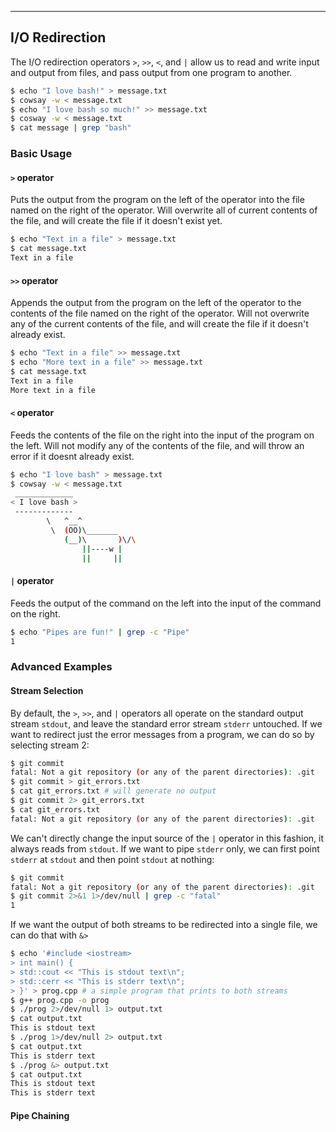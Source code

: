 ---

I/O Redirection
---------------

The I/O redirection operators `>`, `>>`, `<`, and `|`  allow us to read and write input and output from files, and pass output from one program to another.

~~~ bash
$ echo "I love bash!" > message.txt
$ cowsay -w < message.txt
$ echo "I love bash so much!" >> message.txt
$ cosway -w < message.txt
$ cat message | grep "bash"
~~~

<!--more-->

### Basic Usage

#### `>` operator
Puts the output from the program on the left of the operator into the file named on the right of the operator. Will overwrite all of current contents of the file, and will create the file if it doesn't exist yet.

~~~ bash
$ echo "Text in a file" > message.txt
$ cat message.txt
Text in a file
~~~

#### `>>` operator
Appends the output from the program on the left of the operator to the contents of the file named on the right of the operator. Will not overwrite any of the current contents of the file, and will create the file if it doesn't already exist.

~~~ bash
$ echo "Text in a file" >> message.txt
$ echo "More text in a file" >> message.txt
$ cat message.txt 
Text in a file
More text in a file
~~~

#### `<` operator
Feeds the contents of the file on the right into the input of the program on the left. Will not modify any of the contents of the file, and will throw an error if it doesnt already exist.

~~~ bash 
$ echo "I love bash" > message.txt
$ cowsay -w < message.txt
 _____________
< I love bash >
 -------------
        \   ^__^
         \  (OO)\_______
            (__)\       )\/\
                ||----w |
                ||     ||
~~~

#### `|` operator 
Feeds the output of the command on the left into the input of the command on the right. 

~~~ bash
$ echo "Pipes are fun!" | grep -c "Pipe"
1  
~~~

### Advanced Examples 

#### Stream Selection
By default, the `>`, `>>`, and `|` operators all operate on the standard output stream `stdout`, and leave the standard error stream `stderr` untouched. If we want to redirect just the error messages from a program, we can do so by selecting stream 2:

~~~ bash
$ git commit 
fatal: Not a git repository (or any of the parent directories): .git
$ git commit > git_errors.txt
$ cat git_errors.txt # will generate no output
$ git commit 2> git_errors.txt
$ cat git_errors.txt
fatal: Not a git repository (or any of the parent directories): .git
~~~

We can't directly change the input source of the `|` operator in this fashion, it always reads from `stdout`. If we want to pipe `stderr` only, we can first point `stderr` at `stdout` and then point `stdout` at nothing:

~~~ bash
$ git commit 
fatal: Not a git repository (or any of the parent directories): .git
$ git commit 2>&1 1>/dev/null | grep -c "fatal"
1
~~~

If we want the output of both streams to be redirected into a single file, we can do that with `&>`

~~~ bash
$ echo '#include <iostream>
> int main() {
> std::cout << "This is stdout text\n";
> std::cerr << "This is stderr text\n";
> }' > prog.cpp # a simple program that prints to both streams
$ g++ prog.cpp -o prog
$ ./prog 2>/dev/null 1> output.txt
$ cat output.txt
This is stdout text
$ ./prog 1>/dev/null 2> output.txt
$ cat output.txt
This is stderr text
$ ./prog &> output.txt
$ cat output.txt
This is stdout text
This is stderr text
~~~

#### Pipe Chaining


